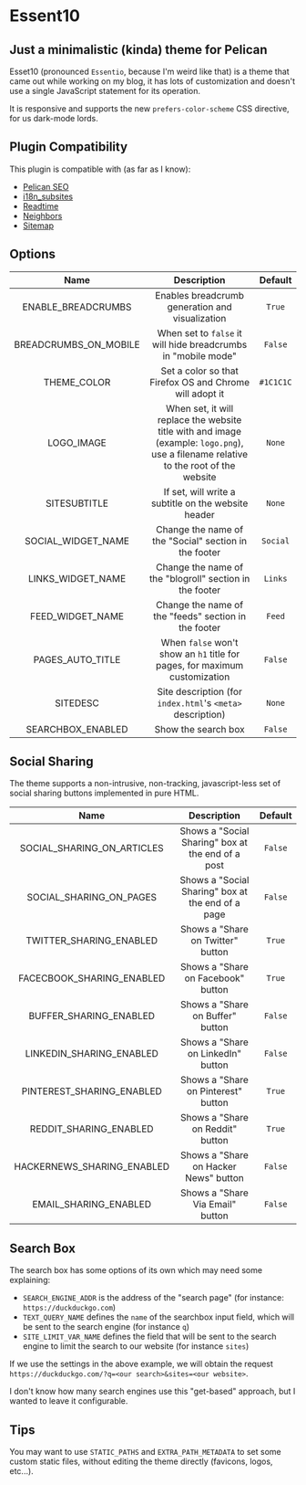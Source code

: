Essent10
========

Just a minimalistic (kinda) theme for Pelican
---------------------------------------------

Esset10 (pronounced `Essentio`, because I'm weird like that) is a theme that came out while working on my blog, it has lots of customization and doesn't use a single JavaScript statement for its operation.

It is responsive and supports the new `prefers-color-scheme` CSS directive, for us dark-mode lords.

Plugin Compatibility
--------------------

This plugin is compatible with (as far as I know):

- [Pelican SEO](https://github.com/pelican-plugins/seo)
- [i18n_subsites](https://github.com/getpelican/pelican-plugins/tree/master/i18n_subsites)
- [Readtime](https://github.com/JenkinsDev/pelican-readtime)
- [Neighbors](https://github.com/pelican-plugins/neighbors)
- [Sitemap](https://github.com/pelican-plugins/sitemap)

Options
-------

| Name                       | Description                                                                                                                          | Default   |
| :--:                       | :---------:                                                                                                                          | :-------: |
| ENABLE_BREADCRUMBS         | Enables breadcrumb generation and visualization                                                                                      | `True`    |
| BREADCRUMBS_ON_MOBILE      | When set to `false` it will hide breadcrumbs in "mobile mode"                                                                        | `False`   |
| THEME_COLOR                | Set a color so that Firefox OS and Chrome will adopt it                                                                              | `#1C1C1C` |
| LOGO_IMAGE                 | When set, it will replace the website title with and image (example: `logo.png`), use a filename relative to the root of the website | `None`    |
| SITESUBTITLE               | If set, will write a subtitle on the website header                                                                                  | `None`    |
| SOCIAL_WIDGET_NAME         | Change the name of the "Social" section in the footer                                                                                | `Social`  |
| LINKS_WIDGET_NAME          | Change the name of the "blogroll" section in the footer                                                                              | `Links`   |
| FEED_WIDGET_NAME           | Change the name of the "feeds" section in the footer                                                                                 | `Feed`    |
| PAGES_AUTO_TITLE           | When `false` won't show an `h1` title for pages, for maximum customization                                                           | `False`   |
| SITEDESC                   | Site description (for `index.html`'s `<meta>` description)                                                                           | `None`    |
| SEARCHBOX_ENABLED          | Show the search box                                                                                                                  | `False`   |

Social Sharing
--------------

The theme supports a non-intrusive, non-tracking, javascript-less set of social sharing buttons implemented in pure HTML.

| Name                       | Description                                       | Default    |
| :------------------------: | :-----------------------------------------------: | :--------: |
| SOCIAL_SHARING_ON_ARTICLES | Shows a "Social Sharing" box at the end of a post | `False`    |
| SOCIAL_SHARING_ON_PAGES    | Shows a "Social Sharing" box at the end of a page | `False`    |
| TWITTER_SHARING_ENABLED    | Shows a "Share on Twitter" button                 | `True`     |
| FACECBOOK_SHARING_ENABLED  | Shows a "Share on Facebook" button                | `True`     |
| BUFFER_SHARING_ENABLED     | Shows a "Share on Buffer" button                  | `False`    |
| LINKEDIN_SHARING_ENABLED   | Shows a "Share on LinkedIn" button                | `False`    |
| PINTEREST_SHARING_ENABLED  | Shows a "Share on Pinterest" button               | `True`     |
| REDDIT_SHARING_ENABLED     | Shows a "Share on Reddit" button                  | `True`     |
| HACKERNEWS_SHARING_ENABLED | Shows a "Share on Hacker News" button             | `False`    |
| EMAIL_SHARING_ENABLED      | Shows a "Share Via Email" button                  | `False`    |

Search Box
----------

The search box has some options of its own which may need some explaining:

- `SEARCH_ENGINE_ADDR` is the address of the "search page" (for instance: `https://duckduckgo.com`)
- `TEXT_QUERY_NAME` defines the `name` of the searchbox input field, which will be sent to the search engine (for instance `q`)
- `SITE_LIMIT_VAR_NAME` defines the field that will be sent to the search engine to limit the search to our website (for instance `sites`)

If we use the settings in the above example, we will obtain the request `https://duckduckgo.com/?q=<our search>&sites=<our website>`.

I don't know how many search engines use this "get-based" approach, but I wanted to leave it configurable.

Tips
----

You may want to use `STATIC_PATHS` and `EXTRA_PATH_METADATA` to set some custom static files, without editing the theme directly (favicons, logos, etc...).
